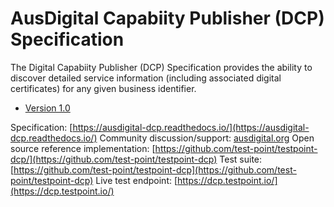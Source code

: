 # AusDigital Capabiity Publisher (DCP) Specification

The Digital Capabiity Publisher (DCP) Specification provides the ability to discover detailed service information (including associated digital certificates) for any given business identifier.

 * [Version 1.0](/docs/1.0/index.md)

Specification: [https://ausdigital-dcp.readthedocs.io/](https://ausdigital-dcp.readthedocs.io/)
Community discussion/support: [ausdigital.org](http://ausdigital.org)
Open source reference implementation: [https://github.com/test-point/testpoint-dcp/](https://github.com/test-point/testpoint-dcp)
Test suite: [https://github.com/test-point/testpoint-dcp](https://github.com/test-point/testpoint-dcp)
Live test endpoint: [https://dcp.testpoint.io/](https://dcp.testpoint.io/)
